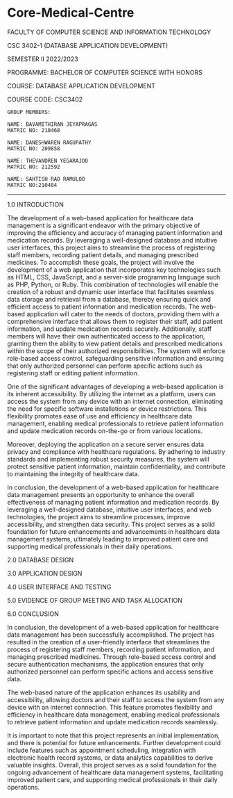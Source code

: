 # Core-Medical-Centre

FACULTY OF COMPUTER SCIENCE AND INFORMATION TECHNOLOGY

CSC 3402-1 (DATABASE APPLICATION DEVELOPMENT)

SEMESTER II 2022/2023

PROGRAMME: BACHELOR OF COMPUTER SCIENCE WITH HONORS

COURSE: DATABASE APPLICATION DEVELOPMENT

COURSE CODE: CSC3402

	GROUP MEMBERS:

	NAME: BAVAMITHIRAN JEYAPRAGAS
	MATRIC NO: 210468

	NAME: DANESHWAREN RAGUPATHY
	MATRIC NO: 209858

	NAME: THEVANDREN YEGARAJOO
	MATRIC NO: 212592

	NAME: SAHTISH RAO RAMULOO
	MATRIC NO:210404

-------------------------------------------------------------------------------------------------------------------------------------------------------------------



1.0 INTRODUCTION 

The development of a web-based application for healthcare data management is a significant endeavor with the primary objective of improving the efficiency and accuracy of managing patient information and medication records. By leveraging a well-designed database and intuitive user interfaces, this project aims to streamline the process of registering staff members, recording patient details, and managing prescribed medicines.
To accomplish these goals, the project will involve the development of a web application that incorporates key technologies such as HTML, CSS, JavaScript, and a server-side programming language such as PHP, Python, or Ruby. This combination of technologies will enable the creation of a robust and dynamic user interface that facilitates seamless data storage and retrieval from a database, thereby ensuring quick and efficient access to patient information and medication records.
The web-based application will cater to the needs of doctors, providing them with a comprehensive interface that allows them to register their staff, add patient information, and update medication records securely. Additionally, staff members will have their own authenticated access to the application, granting them the ability to view patient details and prescribed medications within the scope of their authorized responsibilities. The system will enforce role-based access control, safeguarding sensitive information and ensuring that only authorized personnel can perform specific actions such as registering staff or editing patient information.

One of the significant advantages of developing a web-based application is its inherent accessibility. By utilizing the internet as a platform, users can access the system from any device with an internet connection, eliminating the need for specific software installations or device restrictions. This flexibility promotes ease of use and efficiency in healthcare data management, enabling medical professionals to retrieve patient information and update medication records on-the-go or from various locations.

Moreover, deploying the application on a secure server ensures data privacy and compliance with healthcare regulations. By adhering to industry standards and implementing robust security measures, the system will protect sensitive patient information, maintain confidentiality, and contribute to maintaining the integrity of healthcare data.

In conclusion, the development of a web-based application for healthcare data management presents an opportunity to enhance the overall effectiveness of managing patient information and medication records. By leveraging a well-designed database, intuitive user interfaces, and web technologies, the project aims to streamline processes, improve accessibility, and strengthen data security. This project serves as a solid foundation for future enhancements and advancements in healthcare data management systems, ultimately leading to improved patient care and supporting medical professionals in their daily operations.


 

2.0 DATABASE DESIGN

3.0 APPLICATION DESIGN

4.0 USER INTERFACE AND TESTING

5.0 EVIDENCE OF GROUP MEETING AND TASK ALLOCATION

6.0 CONCLUSION

In conclusion, the development of a web-based application for healthcare data management has been successfully accomplished. The project has resulted in the creation of a user-friendly interface that streamlines the process of registering staff members, recording patient information, and managing prescribed medicines. Through role-based access control and secure authentication mechanisms, the application ensures that only authorized personnel can perform specific actions and access sensitive data.

The web-based nature of the application enhances its usability and accessibility, allowing doctors and their staff to access the system from any device with an internet connection. This feature promotes flexibility and efficiency in healthcare data management, enabling medical professionals to retrieve patient information and update medication records seamlessly.

It is important to note that this project represents an initial implementation, and there is potential for future enhancements. Further development could include features such as appointment scheduling, integration with electronic health record systems, or data analytics capabilities to derive valuable insights. Overall, this project serves as a solid foundation for the ongoing advancement of healthcare data management systems, facilitating improved patient care, and supporting medical professionals in their daily operations.
 




